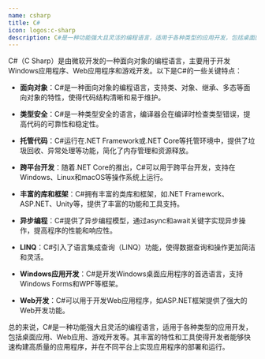 ```yaml
---
name: csharp
title: C#
icon: logos:c-sharp
description: C#是一种功能强大且灵活的编程语言，适用于各种类型的应用开发，包括桌面应用、Web应用、游戏开发等。其丰富的特性和工具使得开发者能够快速构建高质量的应用程序，并在不同平台上实现应用程序的部署和运行。
---
```


C#（C Sharp）是由微软开发的一种面向对象的编程语言，主要用于开发Windows应用程序、Web应用程序和游戏开发。以下是C#的一些关键特点：

- **面向对象**：C#是一种面向对象的编程语言，支持类、对象、继承、多态等面向对象的特性，使得代码结构清晰和易于维护。

- **类型安全**：C#是一种类型安全的语言，编译器会在编译时检查类型错误，提高代码的可靠性和稳定性。

- **托管代码**：C#运行在.NET Framework或.NET Core等托管环境中，提供了垃圾回收、异常处理等功能，简化了内存管理和资源释放。

- **跨平台开发**：随着.NET Core的推出，C#可以用于跨平台开发，支持在Windows、Linux和macOS等操作系统上运行。

- **丰富的库和框架**：C#拥有丰富的类库和框架，如.NET Framework、ASP.NET、Unity等，提供了丰富的功能和工具支持。

- **异步编程**：C#提供了异步编程模型，通过async和await关键字实现异步操作，提高程序的性能和响应性。

- **LINQ**：C#引入了语言集成查询（LINQ）功能，使得数据查询和操作更加简洁和灵活。

- **Windows应用开发**：C#是开发Windows桌面应用程序的首选语言，支持Windows Forms和WPF等框架。

- **Web开发**：C#可以用于开发Web应用程序，如ASP.NET框架提供了强大的Web开发功能。

总的来说，C#是一种功能强大且灵活的编程语言，适用于各种类型的应用开发，包括桌面应用、Web应用、游戏开发等。其丰富的特性和工具使得开发者能够快速构建高质量的应用程序，并在不同平台上实现应用程序的部署和运行。